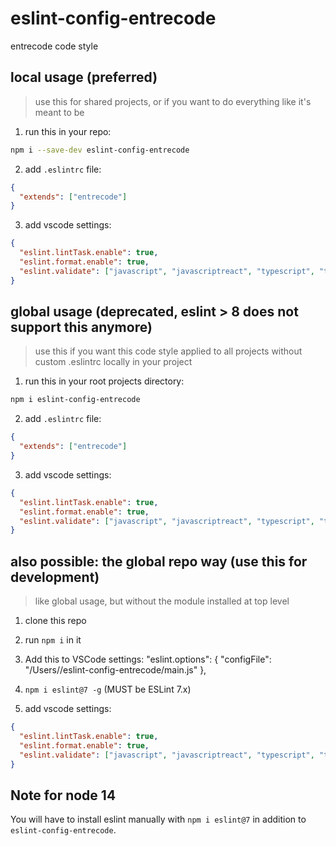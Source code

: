 # eslint-config-entrecode

entrecode code style

## local usage (preferred)

> use this for shared projects, or if you want to do everything like it's meant to be

1. run this in your repo:

```sh
npm i --save-dev eslint-config-entrecode
```

2. add `.eslintrc` file:

```json
{
  "extends": ["entrecode"]
}
```

3. add vscode settings:

```json
{
  "eslint.lintTask.enable": true,
  "eslint.format.enable": true,
  "eslint.validate": ["javascript", "javascriptreact", "typescript", "typescriptreact"]
}
```

## global usage (deprecated, eslint > 8 does not support this anymore)

> use this if you want this code style applied to all projects without custom .eslintrc locally in your project

1. run this in your root projects directory:

```sh
npm i eslint-config-entrecode
```

2. add `.eslintrc` file:

```json
{
  "extends": ["entrecode"]
}
```

3. add vscode settings:

```json
{
  "eslint.lintTask.enable": true,
  "eslint.format.enable": true,
  "eslint.validate": ["javascript", "javascriptreact", "typescript", "typescriptreact"]
}
```

## also possible: the global repo way (use this for development)

> like global usage, but without the module installed at top level

1. clone this repo
2. run `npm i` in it
3. Add this to VSCode settings:
   "eslint.options": {
   "configFile": "/Users/<path-to>/eslint-config-entrecode/main.js"
   },
4. `npm i eslint@7 -g` (MUST be ESLint 7.x)

5. add vscode settings:

```json
{
  "eslint.lintTask.enable": true,
  "eslint.format.enable": true,
  "eslint.validate": ["javascript", "javascriptreact", "typescript", "typescriptreact"]
}
```

## Note for node 14

You will have to install eslint manually with `npm i eslint@7` in addition to `eslint-config-entrecode`.
